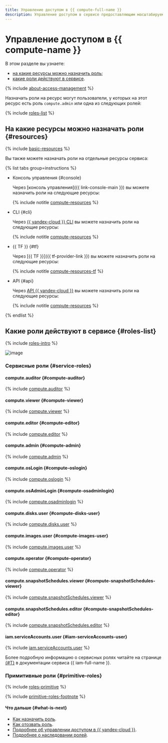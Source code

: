```yaml
---
title: Управление доступом в {{ compute-full-name }}
description: Управление доступом в сервисе предоставляющим масштабируемые вычислительные мощности для создания виртуальных машин и управления ими — {{ compute-full-name }}. В разделе описано, на какие ресурсы можно назначить роль, какие роли действуют в сервисе.
---
```


# Управление доступом в {{ compute-name }}


В этом разделе вы узнаете:

* [на какие ресурсы можно назначить роль](#resources);
* [какие роли действуют в сервисе](#roles-list).

{% include [about-access-management](../../_includes/iam/about-access-management.md) %}

Назначать роли на ресурс могут пользователи, у которых на этот ресурс есть роль `compute.admin` или одна из следующих ролей:

{% include [roles-list](../../_includes/iam/roles-list.md) %}

## На какие ресурсы можно назначать роли {#resources}

{% include [basic-resources](../../_includes/iam/basic-resources-for-access-control.md) %}

Вы также можете назначать роли на отдельные ресурсы сервиса:

{% list tabs group=instructions %}

- Консоль управления {#console}

  Через [консоль управления]({{ link-console-main }}) вы можете назначить роли на следующие ресурсы:

  {% include notitle [compute-resources](../../_includes/iam/resources-with-access-control/compute.md) %}

- CLI {#cli}

  Через [{{ yandex-cloud }} CLI](../../cli/cli-ref/compute/cli-ref/index.md) вы можете назначить роли на следующие ресурсы:

  {% include notitle [compute-resources](../../_includes/iam/resources-with-access-control/compute.md) %}

- {{ TF }} {#tf}

  Через [{{ TF }}]({{ tf-provider-link }}) вы можете назначить роли на следующие ресурсы:

  {% include notitle [compute-resources-tf](../../_includes/iam/resources-with-access-control/compute-tf.md) %}

- API {#api}

  Через [API {{ yandex-cloud }}](../api-ref/authentication.md) вы можете назначить роли на следующие ресурсы:

  {% include notitle [compute-resources](../../_includes/iam/resources-with-access-control/compute.md) %}

{% endlist %}

## Какие роли действуют в сервисе {#roles-list}

{% include [roles-intro](../../_includes/roles-intro.md) %}

![image](../../_assets/compute/security/service-roles-hierarchy.svg)

### Сервисные роли {#service-roles}

#### compute.auditor {#compute-auditor}

{% include [compute.auditor](../../_roles/compute/auditor.md) %}

#### compute.viewer {#compute-viewer}

{% include [compute.viewer](../../_roles/compute/viewer.md) %}

#### compute.editor {#compute-editor}

{% include [compute.editor](../../_roles/compute/editor.md) %}

#### compute.admin {#compute-admin}

{% include [compute.admin](../../_roles/compute/admin.md) %}

#### compute.osLogin {#compute-oslogin}

{% include [compute.oslogin](../../_roles/compute/osLogin.md) %}

#### compute.osAdminLogin {#compute-osadminlogin}

{% include [compute.osadminlogin](../../_roles/compute/osAdminLogin.md) %}

#### compute.disks.user {#compute-disks-user}

{% include [compute.disks.user](../../_roles/compute/disks/user.md) %}

#### compute.images.user {#compute-images-user}

{% include [compute.images.user](../../_roles/compute/images/user.md) %}

#### compute.operator {#compute-operator}

{% include [compute.operator](../../_roles/compute/operator.md) %}

#### compute.snapshotSchedules.viewer {#compute-snapshotSchedules-viewer}

{% include [compute.snapshotSchedules.viewer](../../_roles/compute/snapshotSchedules/viewer.md) %}

#### compute.snapshotSchedules.editor {#compute-snapshotSchedules-editor}

{% include [compute.snapshotSchedules.editor](../../_roles/compute/snapshotSchedules/editor.md) %}

#### iam.serviceAccounts.user {#iam-serviceAccounts-user}

{% include [iam.serviceAccounts.user](../../_roles/iam/serviceAccounts/user.md) %}

Более подробную информацию о сервисных ролях читайте на странице [{#T}](../../iam/concepts/access-control/roles.md) в документации сервиса {{ iam-full-name }}.

### Примитивные роли {#primitive-roles}

{% include [roles-primitive](../../_includes/roles-primitive.md) %}

{% include [primitive-roles-footnote](../../_includes/primitive-roles-footnote.md) %}

#### Что дальше {#what-is-next}

* [Как назначить роль](../../iam/operations/roles/grant.md).
* [Как отозвать роль](../../iam/operations/roles/revoke.md).
* [Подробнее об управлении доступом в {{ yandex-cloud }}](../../iam/concepts/access-control/index.md).
* [Подробнее о наследовании ролей](../../resource-manager/concepts/resources-hierarchy.md#access-rights-inheritance).
